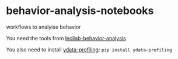 # behavior-analysis-notebooks
workflows to analyise behavior

You need the tools from [lecilab-behavior-analysis](https://github.com/LearningCircuitsLab/lecilab-behavior-analysis)

You also need to install [ydata-profiling](https://pypi.org/project/ydata-profiling/):
```pip install ydata-profiling```
